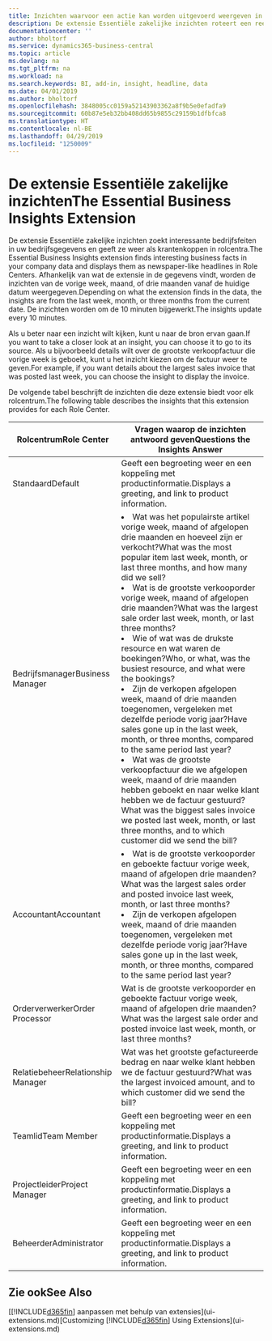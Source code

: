 ```yaml
---
title: Inzichten waarvoor een actie kan worden uitgevoerd weergeven in rolcentra | Microsoft Docs
description: De extensie Essentiële zakelijke inzichten roteert een reeks zakelijke inzichten in rolcentra.
documentationcenter: ''
author: bholtorf
ms.service: dynamics365-business-central
ms.topic: article
ms.devlang: na
ms.tgt_pltfrm: na
ms.workload: na
ms.search.keywords: BI, add-in, insight, headline, data
ms.date: 04/01/2019
ms.author: bholtorf
ms.openlocfilehash: 3848005cc0159a52143903362a8f9b5e0efadfa9
ms.sourcegitcommit: 60b87e5eb32bb408dd65b9855c29159b1dfbfca8
ms.translationtype: HT
ms.contentlocale: nl-BE
ms.lasthandoff: 04/29/2019
ms.locfileid: "1250009"
---
```

# <a name="the-essential-business-insights-extension"></a><span data-ttu-id="4ef73-103">De extensie Essentiële zakelijke inzichten</span><span class="sxs-lookup"><span data-stu-id="4ef73-103">The Essential Business Insights Extension</span></span>
<span data-ttu-id="4ef73-104">De extensie Essentiële zakelijke inzichten zoekt interessante bedrijfsfeiten in uw bedrijfsgegevens en geeft ze weer als krantenkoppen in rolcentra.</span><span class="sxs-lookup"><span data-stu-id="4ef73-104">The Essential Business Insights extension finds interesting business facts in your company data and displays them as newspaper-like headlines in Role Centers.</span></span> <span data-ttu-id="4ef73-105">Afhankelijk van wat de extensie in de gegevens vindt, worden de inzichten van de vorige week, maand, of drie maanden vanaf de huidige datum weergegeven.</span><span class="sxs-lookup"><span data-stu-id="4ef73-105">Depending on what the extension finds in the data, the insights are from the last week, month, or three months from the current date.</span></span> <span data-ttu-id="4ef73-106">De inzichten worden om de 10 minuten bijgewerkt.</span><span class="sxs-lookup"><span data-stu-id="4ef73-106">The insights update every 10 minutes.</span></span>  

<span data-ttu-id="4ef73-107">Als u beter naar een inzicht wilt kijken, kunt u naar de bron ervan gaan.</span><span class="sxs-lookup"><span data-stu-id="4ef73-107">If you want to take a closer look at an insight, you can choose it to go to its source.</span></span> <span data-ttu-id="4ef73-108">Als u bijvoorbeeld details wilt over de grootste verkoopfactuur die vorige week is geboekt, kunt u het inzicht kiezen om de factuur weer te geven.</span><span class="sxs-lookup"><span data-stu-id="4ef73-108">For example, if you want details about the largest sales invoice that was posted last week, you can choose the insight to display the invoice.</span></span>

<span data-ttu-id="4ef73-109">De volgende tabel beschrijft de inzichten die deze extensie biedt voor elk rolcentrum.</span><span class="sxs-lookup"><span data-stu-id="4ef73-109">The following table describes the insights that this extension provides for each Role Center.</span></span>

|<span data-ttu-id="4ef73-110">Rolcentrum</span><span class="sxs-lookup"><span data-stu-id="4ef73-110">Role Center</span></span>|<span data-ttu-id="4ef73-111">Vragen waarop de inzichten antwoord geven</span><span class="sxs-lookup"><span data-stu-id="4ef73-111">Questions the Insights Answer</span></span>|
|----|-----|
|<span data-ttu-id="4ef73-112">Standaard</span><span class="sxs-lookup"><span data-stu-id="4ef73-112">Default</span></span>|<span data-ttu-id="4ef73-113">Geeft een begroeting weer en een koppeling met productinformatie.</span><span class="sxs-lookup"><span data-stu-id="4ef73-113">Displays a greeting, and link to product information.</span></span>|
|<span data-ttu-id="4ef73-114">Bedrijfsmanager</span><span class="sxs-lookup"><span data-stu-id="4ef73-114">Business Manager</span></span>|<li> <span data-ttu-id="4ef73-115">Wat was het populairste artikel vorige week, maand of afgelopen drie maanden en hoeveel zijn er verkocht?</span><span class="sxs-lookup"><span data-stu-id="4ef73-115">What was the most popular item last week, month, or last three months, and how many did we sell?</span></span><br><li> <span data-ttu-id="4ef73-116">Wat is de grootste verkooporder vorige week, maand of afgelopen drie maanden?</span><span class="sxs-lookup"><span data-stu-id="4ef73-116">What was the largest sale order last week, month, or last three months?</span></span><br><li> <span data-ttu-id="4ef73-117">Wie of wat was de drukste resource en wat waren de boekingen?</span><span class="sxs-lookup"><span data-stu-id="4ef73-117">Who, or what, was the busiest resource, and what were the bookings?</span></span><br><li> <span data-ttu-id="4ef73-118">Zijn de verkopen afgelopen week, maand of drie maanden toegenomen, vergeleken met dezelfde periode vorig jaar?</span><span class="sxs-lookup"><span data-stu-id="4ef73-118">Have sales gone up in the last week, month, or three months, compared to the same period last year?</span></span><br><li> <span data-ttu-id="4ef73-119">Wat was de grootste verkoopfactuur die we afgelopen week, maand of drie maanden hebben geboekt en naar welke klant hebben we de factuur gestuurd?</span><span class="sxs-lookup"><span data-stu-id="4ef73-119">What was the biggest sales invoice we posted last week, month, or last three months, and to which customer did we send the bill?</span></span></li> |
|<span data-ttu-id="4ef73-120">Accountant</span><span class="sxs-lookup"><span data-stu-id="4ef73-120">Accountant</span></span>|<li> <span data-ttu-id="4ef73-121">Wat is de grootste verkooporder en geboekte factuur vorige week, maand of afgelopen drie maanden?</span><span class="sxs-lookup"><span data-stu-id="4ef73-121">What was the largest sales order and posted invoice last week, month, or last three months?</span></span><br><li> <span data-ttu-id="4ef73-122">Zijn de verkopen afgelopen week, maand of drie maanden toegenomen, vergeleken met dezelfde periode vorig jaar?</span><span class="sxs-lookup"><span data-stu-id="4ef73-122">Have sales gone up in the last week, month, or three months, compared to the same period last year?</span></span> |
|<span data-ttu-id="4ef73-123">Orderverwerker</span><span class="sxs-lookup"><span data-stu-id="4ef73-123">Order Processor</span></span>| <span data-ttu-id="4ef73-124">Wat is de grootste verkooporder en geboekte factuur vorige week, maand of afgelopen drie maanden?</span><span class="sxs-lookup"><span data-stu-id="4ef73-124">What was the largest sale order and posted invoice last week, month, or last three months?</span></span>|
|<span data-ttu-id="4ef73-125">Relatiebeheer</span><span class="sxs-lookup"><span data-stu-id="4ef73-125">Relationship Manager</span></span>| <span data-ttu-id="4ef73-126">Wat was het grootste gefactureerde bedrag en naar welke klant hebben we de factuur gestuurd?</span><span class="sxs-lookup"><span data-stu-id="4ef73-126">What was the largest invoiced amount, and to which customer did we send the bill?</span></span>|
|<span data-ttu-id="4ef73-127">Teamlid</span><span class="sxs-lookup"><span data-stu-id="4ef73-127">Team Member</span></span>| <span data-ttu-id="4ef73-128">Geeft een begroeting weer en een koppeling met productinformatie.</span><span class="sxs-lookup"><span data-stu-id="4ef73-128">Displays a greeting, and link to product information.</span></span>|
|<span data-ttu-id="4ef73-129">Projectleider</span><span class="sxs-lookup"><span data-stu-id="4ef73-129">Project Manager</span></span>| <span data-ttu-id="4ef73-130">Geeft een begroeting weer en een koppeling met productinformatie.</span><span class="sxs-lookup"><span data-stu-id="4ef73-130">Displays a greeting, and link to product information.</span></span>|
|<span data-ttu-id="4ef73-131">Beheerder</span><span class="sxs-lookup"><span data-stu-id="4ef73-131">Administrator</span></span>| <span data-ttu-id="4ef73-132">Geeft een begroeting weer en een koppeling met productinformatie.</span><span class="sxs-lookup"><span data-stu-id="4ef73-132">Displays a greeting, and link to product information.</span></span>|

## <a name="see-also"></a><span data-ttu-id="4ef73-133">Zie ook</span><span class="sxs-lookup"><span data-stu-id="4ef73-133">See Also</span></span>
<span data-ttu-id="4ef73-134">[[!INCLUDE[d365fin](includes/d365fin_md.md)] aanpassen met behulp van extensies](ui-extensions.md)</span><span class="sxs-lookup"><span data-stu-id="4ef73-134">[Customizing [!INCLUDE[d365fin](includes/d365fin_md.md)] Using Extensions](ui-extensions.md)</span></span>
